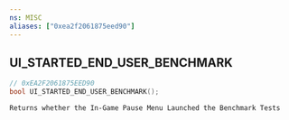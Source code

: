```yaml
---
ns: MISC
aliases: ["0xea2f2061875eed90"]
---
```

## UI_STARTED_END_USER_BENCHMARK

```c
// 0xEA2F2061875EED90
bool UI_STARTED_END_USER_BENCHMARK();
```

```
Returns whether the In-Game Pause Menu Launched the Benchmark Tests
```
